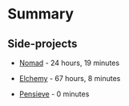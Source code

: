 # Summary


## Side-projects

* [Nomad](./Nomad.md) - 24 hours, 19 minutes

* [Elchemy](./Elchemy.md) - 67 hours, 8 minutes

* [Pensieve](./Pensieve.md) - 0 minutes

